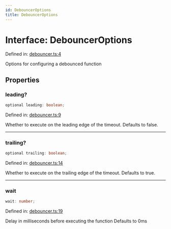```yaml
---
id: DebouncerOptions
title: DebouncerOptions
---
```


<!-- DO NOT EDIT: this page is autogenerated from the type comments -->

# Interface: DebouncerOptions

Defined in: [debouncer.ts:4](https://github.com/TanStack/bouncer/blob/main/packages/pacer/src/debouncer.ts#L4)

Options for configuring a debounced function

## Properties

### leading?

```ts
optional leading: boolean;
```

Defined in: [debouncer.ts:9](https://github.com/TanStack/bouncer/blob/main/packages/pacer/src/debouncer.ts#L9)

Whether to execute on the leading edge of the timeout.
Defaults to false.

***

### trailing?

```ts
optional trailing: boolean;
```

Defined in: [debouncer.ts:14](https://github.com/TanStack/bouncer/blob/main/packages/pacer/src/debouncer.ts#L14)

Whether to execute on the trailing edge of the timeout.
Defaults to true.

***

### wait

```ts
wait: number;
```

Defined in: [debouncer.ts:19](https://github.com/TanStack/bouncer/blob/main/packages/pacer/src/debouncer.ts#L19)

Delay in milliseconds before executing the function
Defaults to 0ms
